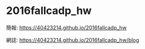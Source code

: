 # 2016fallcadp_hw


簡報: https://40423214.github.io/2016fallcadp_hw

網誌: https://40423214.github.io/2016fallcadp_hw/blog

